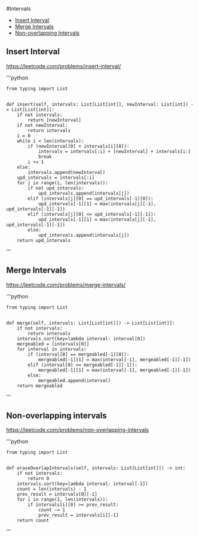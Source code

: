 #Intervals

+ [Insert Interval](#insert-interval)
+ [Merge Intervals](#merge-intervals)
+ [Non-overlapping Intervals](#non-overlapping-intervals)

## Insert Interval

https://leetcode.com/problems/insert-interval/

'''python
    
    from typing import List


    def insert(self, intervals: List[List[int]], newInterval: List[int]) -> List[List[int]]:
        if not intervals:
            return [newInterval]
        if not newInterval:
            return intervals
        i = 0
        while i < len(intervals):
            if (newInterval[0] < intervals[i][0]):
                intervals = intervals[:i] + [newInterval] + intervals[i:]
                break
            i += 1
        else:
            intervals.append(newInterval)
        upd_intervals = intervals[:i]
        for j in range(i, len(intervals)):
            if not upd_intervals:
                upd_intervals.append(intervals[j])
            elif (intervals[j][0] == upd_intervals[-1][0]):
                upd_intervals[-1][1] = max(intervals[j][-1], upd_intervals[-1][-1])
            elif (intervals[j][0] <= upd_intervals[-1][-1]):
                upd_intervals[-1][1] = max(intervals[j][-1], upd_intervals[-1][-1])
            else:
                upd_intervals.append(intervals[j])
        return upd_intervals
        
        
'''

## Merge Intervals

https://leetcode.com/problems/merge-intervals/

'''python

    from typing import List


    def merge(self, intervals: List[List[int]]) -> List[List[int]]:
        if not intervals:
            return intervals
        intervals.sort(key=lambda interval: interval[0])
        mergeabled = [intervals[0]]
        for interval in intervals:
            if (interval[0] == mergeabled[-1][0]):
                mergeabled[-1][1] = max(interval[-1], mergeabled[-1][-1])
            elif (interval[0] <= mergeabled[-1][-1]):
                mergeabled[-1][1] = max(interval[-1], mergeabled[-1][-1])
            else:
                mergeabled.append(interval)
        return mergeabled


'''

## Non-overlapping intervals

https://leetcode.com/problems/non-overlapping-intervals

'''python

    from typing import List


    def eraseOverlapIntervals(self, intervals: List[List[int]]) -> int:
        if not intervals:
            return 0
        intervals.sort(key=lambda interval: interval[-1])
        count = len(intervals) - 1
        prev_result = intervals[0][-1]
        for i in range(1, len(intervals)):
            if intervals[i][0] >= prev_result:
                count -= 1
                prev_result = intervals[i][-1]
        return count
     
     
'''
